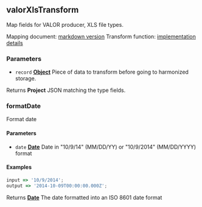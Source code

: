<!-- Generated by documentation.js. Update this documentation by updating the source code. -->

## valorXlsTransform

Map fields for VALOR producer, XLS file types.

Mapping document: [markdown version][1]
Transform function: [implementation details][2]

### Parameters

- `record` **[Object][3]** Piece of data to transform before going to harmonized storage.

Returns **Project** JSON matching the type fields.

### formatDate

Format date

#### Parameters

- `date` **[Date][4]** Date in "10/9/14" (MM/DD/YY) or "10/9/2014" (MM/DD/YYYY) format

#### Examples

```javascript
input => '10/9/2014';
output => '2014-10-09T00:00:00.000Z';
```

Returns **[Date][4]** The date formatted into an ISO 8601 date format

[1]: https://github.com/ec-europa/eubfr-data-lake/blob/master/services/ingestion/etl/valor/xml/mapping.md
[2]: https://github.com/ec-europa/eubfr-data-lake/blob/master/services/ingestion/etl/valor/xml/src/lib/transform.js
[3]: https://developer.mozilla.org/docs/Web/JavaScript/Reference/Global_Objects/Object
[4]: https://developer.mozilla.org/docs/Web/JavaScript/Reference/Global_Objects/Date
